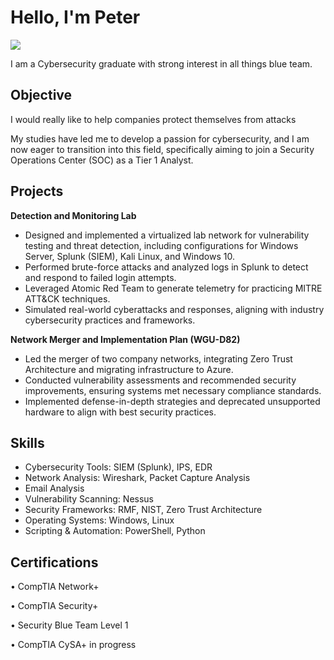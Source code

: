 # Hello, I'm Peter 
<a href="https://linkedin.com/in/peter-w90"><img src="https://img.shields.io/badge/-LinkedIn-0072b1?&style=for-the-badge&logo=linkedin&logoColor=white" /></a>

I am a Cybersecurity graduate with strong interest in all things blue team.

## Objective
I would really like to help companies protect themselves from attacks 

My studies have led me to develop a passion for cybersecurity, and I am now eager to transition into this field, specifically aiming to join a Security Operations Center (SOC) as a Tier 1 Analyst.

## Projects
**Detection and Monitoring Lab**

* Designed and implemented a virtualized lab network for vulnerability testing and threat detection, including configurations for Windows Server, Splunk (SIEM), Kali Linux, and Windows 10.
* Performed brute-force attacks and analyzed logs in Splunk to detect and respond to failed login attempts.
* Leveraged Atomic Red Team to generate telemetry for practicing MITRE ATT&CK techniques.
* Simulated real-world cyberattacks and responses, aligning with industry cybersecurity practices and frameworks.


**Network Merger and Implementation Plan (WGU-D82)**
* Led the merger of two company networks, integrating Zero Trust Architecture and migrating infrastructure to Azure.
* Conducted vulnerability assessments and recommended security improvements, ensuring systems met necessary compliance standards.
* Implemented defense-in-depth strategies and deprecated unsupported hardware to align with best security practices.



## Skills

* Cybersecurity Tools: SIEM (Splunk), IPS, EDR
* Network Analysis: Wireshark, Packet Capture Analysis
* Email Analysis 
* Vulnerability Scanning: Nessus
* Security Frameworks: RMF, NIST, Zero Trust Architecture
* Operating Systems: Windows, Linux
* Scripting & Automation: PowerShell, Python


## Certifications
•	CompTIA Network+

•	CompTIA Security+

•	Security Blue Team Level 1

•	CompTIA CySA+ in progress

